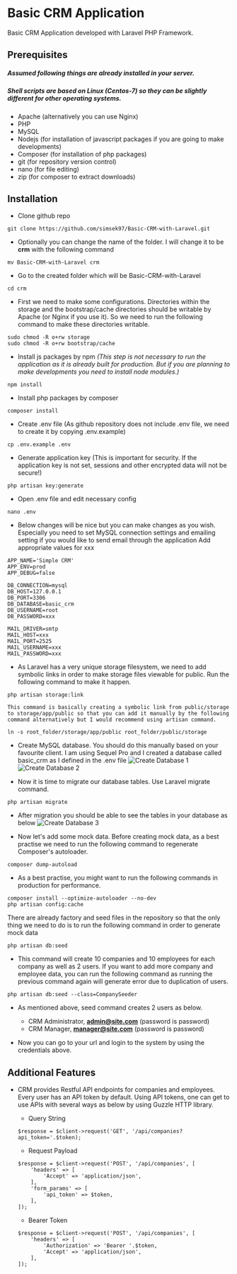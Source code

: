 # Basic CRM Application

Basic CRM Application developed with Laravel PHP Framework.

## Prerequisites

##### Assumed following things are already installed in your server.
##### Shell scripts are based on Linux (Centos-7) so they can be slightly different for other operating systems.
- Apache (alternatively you can use Nginx)
- PHP
- MySQL
- Nodejs (for installation of javascript packages if you are going to make developments)
- Composer (for installation of php packages)
- git (for repository version control)
- nano (for file editing)
- zip (for composer to extract downloads)

## Installation

- Clone github repo
```shell script
git clone https://github.com/simsek97/Basic-CRM-with-Laravel.git
````
 
- Optionally you can change the name of the folder. I will change it to be **crm** with the following command

````shell script
mv Basic-CRM-with-Laravel crm
````

- Go to the created folder which will be Basic-CRM-with-Laravel

```shell script
cd crm
````

- First we need to make some configurations. Directories within the storage and the bootstrap/cache directories should be writable by Apache (or Nginx if you use it).
So we need to run the following command to make these directories writable.
````shell script
sudo chmod -R o+rw storage
sudo chmod -R o+rw bootstrap/cache
````
 
- Install js packages by npm _(This step is not necessary to run the application as it is already built for production. But if you are planning to make developments you need to install node modules.)_
````shell script
npm install
````

- Install php packages by composer
````shell script
composer install
````

- Create .env file (As github repository does not include .env file, we need to create it by copying .env.example)
````shell script
cp .env.example .env
````

- Generate application key (This is important for security. If the application key is not set, sessions and other encrypted data will not be secure!)
````shell script
php artisan key:generate
````

- Open .env file and edit necessary config

````shell script
nano .env
````

- Below changes will be nice but you can make changes as you wish. 
Especially you need to set MySQL connection settings and emailing setting 
if you would like to send email through the application 
Add appropriate values for xxx
```text
APP_NAME='Simple CRM'
APP_ENV=prod
APP_DEBUG=false

DB_CONNECTION=mysql
DB_HOST=127.0.0.1
DB_PORT=3306
DB_DATABASE=basic_crm
DB_USERNAME=root
DB_PASSWORD=xxx

MAIL_DRIVER=smtp
MAIL_HOST=xxx
MAIL_PORT=2525
MAIL_USERNAME=xxx
MAIL_PASSWORD=xxx
```

- As Laravel has a very unique storage filesystem, we need to add symbolic links in order to make storage files viewable for public. Run the following command to make it happen.
````shell script
php artisan storage:link
````

    This command is basically creating a symbolic link from public/storage to storage/app/public so that you can add it manually by the following command alternatively but I would recommend using artisan command.
    
    ln -s root_folder/storage/app/public root_folder/public/storage

- Create MySQL database. You should do this manually based on your favourite client. I am using Sequel Pro and I created a database called basic_crm as I defined in the .env file
 ![Create Database 1](https://crm.smartclass.tech/img/db1.png)
 ![Create Database 2](https://crm.smartclass.tech/img/db2.png)

- Now it is time to migrate our database tables. Use Laravel migrate command.
````shell script
php artisan migrate
````

- After migration you should be able to see the tables in your database as below
![Create Database 3](https://crm.smartclass.tech/img/db3.png)

- Now let's add some mock data. Before creating mock data, as a best practise we need to run the following command to regenerate Composer's autoloader.
````shell script
composer dump-autoload
```` 

- As a best practise, you might want to run the following commands in production for performance.
````shell script
composer install --optimize-autoloader --no-dev
php artisan config:cache
````


There are already factory and seed files in the repository so that the only thing we need to do is to run the following command in order to generate mock data
````shell script
php artisan db:seed
````

- This command will create 10 companies and 10 employees for each company as well as 2 users.
If you want to add more company and employee data, you can run the following command as running the previous command again will generate error due to duplication of users. 
```shell script
php artisan db:seed --class=CompanySeeder
```

- As mentioned above, seed command creates 2 users as below.
    * CRM Administrator, **admin@site.com** (password is password)
    * CRM Manager, **manager@site.com** (password is password)

- Now you can go to your url and login to the system by using the credentials above.

## Additional Features

- CRM provides Restful API endpoints for companies and employees. Every user has an API token by default. 
Using API tokens, one can get to use APIs with several ways as below by using Guzzle HTTP library.

    * Query String
    ````shell script
    $response = $client->request('GET', '/api/companies?api_token='.$token);
    ```` 
  
    * Request Payload
    ````shell script
    $response = $client->request('POST', '/api/companies', [
        'headers' => [
            'Accept' => 'application/json',
        ],
        'form_params' => [
            'api_token' => $token,
        ],
    ]);
    ```` 

    * Bearer Token
    ````shell script
    $response = $client->request('POST', '/api/companies', [
        'headers' => [
            'Authorization' => 'Bearer '.$token,
            'Accept' => 'application/json',
        ],
    ]);
    ```` 

